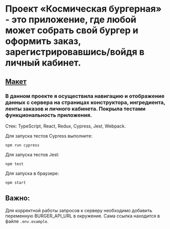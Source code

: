 # Проект «Космическая бургерная» - это приложение, где любой может собрать свой бургер и оформить заказ, зарегистрировавшись/войдя в личный кабинет.
## [Макет](<https://www.figma.com/file/vIywAvqfkOIRWGOkfOnReY/React-Fullstack_-Проектные-задачи-(3-месяца)_external_link?type=design&node-id=0-1&mode=design>)
### В данном проекте я осуществила навигацию и отображение данных с сервера на страницах конструктора, ингредиента, ленты заказов и личного кабинета. Покрыла тестами функциональность приложения.

Стек: TypeScript, React, Redux, Cypress, Jest, Webpack.

Для запуска тестов Cypress выполните:

```
npm run cypress
```

Для запуска тестов Jest:

```
npm test
```

Для запуска в браузере:

```
npm start
```
## Важно:

Для корректной работы запросов к серверу необходимо добавить переменную BURGER_API_URL в окружение. Сама ссылка находится в файле `.env.example`.
